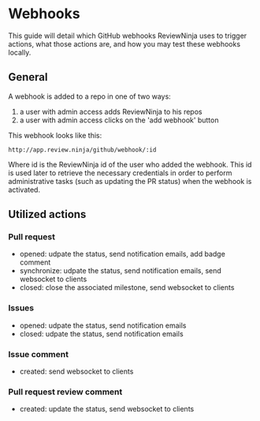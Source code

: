 # Webhooks

This guide will detail which GitHub webhooks ReviewNinja uses to trigger actions, what those actions are, 
and how you may test these webhooks locally.

## General

A webhook is added to a repo in one of two ways:

1. a user with admin access adds ReviewNinja to his repos
2. a user with admin access clicks on the 'add webhook' button

This webhook looks like this:
```
http://app.review.ninja/github/webhook/:id
```

Where id is the ReviewNinja id of the user who added the webhook. This id is used later to retrieve the 
necessary credentials in order to perform administrative 
tasks (such as updating the PR status) when the webhook is activated.

## Utilized actions

### Pull request

- opened: udpate the status, send notification emails, add badge comment
- synchronize: udpate the status, send notification emails, send websocket to clients
- closed: close the associated milestone, send websocket to clients

### Issues

- opened: udpate the status, send notification emails
- closed: udpate the status, send notification emails

### Issue comment

- created: send websocket to clients

### Pull request review comment

- created: update the status, send websocket to clients